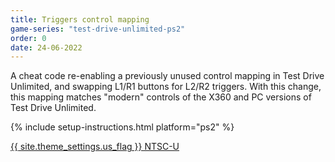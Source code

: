 ```yaml
---
title: Triggers control mapping
game-series: "test-drive-unlimited-ps2"
order: 0
date: 24-06-2022
---
```


A cheat code re-enabling a previously unused control mapping in Test Drive Unlimited,
and swapping L1/R1 buttons for L2/R2 triggers. With this change, this mapping matches "modern" controls of the X360 and PC versions of Test Drive Unlimited.

{% include setup-instructions.html platform="ps2" %}

<a href="https://github.com/CookiePLMonster/Console-Cheat-Codes/blob/master/PS2/Test%20Drive%20Unlimited/Triggers%20control%20mapping/SLUS-21490_A4303F5A_triggers.pnach" class="button" role="button" target="_blank">{{ site.theme_settings.us_flag }} NTSC-U</a>
